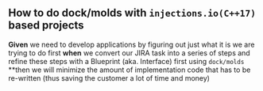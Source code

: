  ## How to do **dock/molds** with `injections.io(C++17)` based projects
**Given** we need to develop applications by figuring out just what it is we are trying to do first **when** we convert our JIRA task into a series of steps and refine these steps with a Blueprint (aka. Interface) first using `dock/molds` **then we will minimize the amount of implementation code that has to be re-written (thus saving the customer a lot of time and money) 


